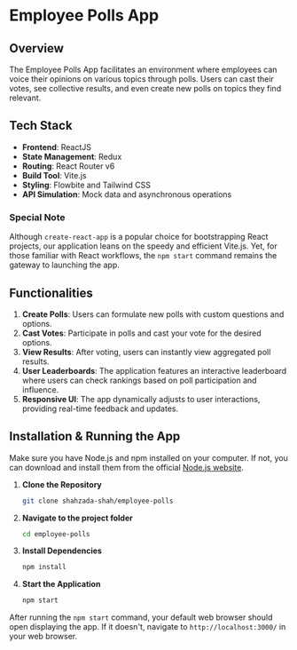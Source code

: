 # Employee Polls App

## Overview

The Employee Polls App facilitates an environment where employees can voice their opinions on various topics through polls. Users can cast their votes, see collective results, and even create new polls on topics they find relevant.

## Tech Stack

- **Frontend**: ReactJS
- **State Management**: Redux
- **Routing**: React Router v6
- **Build Tool**: Vite.js
- **Styling**: Flowbite and Tailwind CSS
- **API Simulation**: Mock data and asynchronous operations

### Special Note

Although `create-react-app` is a popular choice for bootstrapping React projects, our application leans on the speedy and efficient Vite.js. Yet, for those familiar with React workflows, the `npm start` command remains the gateway to launching the app.

## Functionalities

1. **Create Polls**: Users can formulate new polls with custom questions and options.
2. **Cast Votes**: Participate in polls and cast your vote for the desired options.
3. **View Results**: After voting, users can instantly view aggregated poll results.
4. **User Leaderboards**: The application features an interactive leaderboard where users can check rankings based on poll participation and influence.
5. **Responsive UI**: The app dynamically adjusts to user interactions, providing real-time feedback and updates.

## Installation & Running the App

Make sure you have Node.js and npm installed on your computer. If not, you can download and install them from the official [Node.js website](https://nodejs.org/en/download/).

1. **Clone the Repository**

    ```bash
    git clone shahzada-shah/employee-polls
    ```

2. **Navigate to the project folder**

    ```bash
    cd employee-polls
    ```

3. **Install Dependencies**

    ```bash
    npm install
    ```

4. **Start the Application**

    ```bash
    npm start
    ```

After running the `npm start` command, your default web browser should open displaying the app. If it doesn't, navigate to `http://localhost:3000/` in your web browser.
